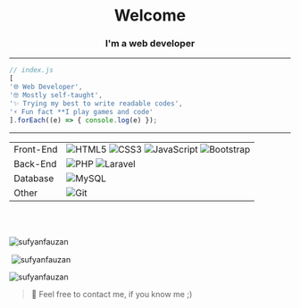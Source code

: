 <h1 align="center">Welcome</h1>
<h3 align="center">I'm a web developer</h3>
<hr>

```javascript
// index.js
[
'🌐 Web Developer',
'🤓 Mostly self-taught',
'✨ Trying my best to write readable codes',
'⚡ Fun fact **I play games and code'
].forEach((e) => { console.log(e) });
```
<hr>

<table>
	<tr>
		<td>Front-End</td>
		<td>
			<img alt="HTML5" src="https://img.shields.io/badge/HTML5-E34F26.svg?style=flat&logo=HTML5&logoColor=white">
			<img alt="CSS3" src="https://img.shields.io/badge/CSS3-1572B6.svg?style=flat&logo=CSS3&logoColor=white">
			<img alt="JavaScript"
				src="https://img.shields.io/badge/JavaScript-F7DF1E.svg?style=flat&logo=JavaScript&logoColor=black">
			<img alt="Bootstrap"
				src="https://img.shields.io/badge/Bootstrap-7952B3.svg?style=flat&logo=Bootstrap&logoColor=white">
		</td>
	</tr>
	<tr>
		<td>Back-End</td>
		<td>
			<img alt="PHP" src="https://img.shields.io/badge/PHP-777BB4.svg?style=flat&logo=PHP&logoColor=white">
			<img alt="Laravel" src="https://img.shields.io/badge/Laravel-FF2D20.svg?style=flat&logo=Laravel&logoColor=white">
		</td>
	</tr>
	<tr>
		<td>Database</td>
		<td>
			<img alt="MySQL" src="https://img.shields.io/badge/MySQL-4479A1.svg?style=flat&logo=MySQL&logoColor=white">
		</td>
	</tr>
	<tr>
		<td>Other</td>
		<td>
			<img alt="Git" src="https://img.shields.io/badge/Git-F05032.svg?style=flat&logo=Git&logoColor=white">
		</td>
	</tr>
</table>
<br><br>
<p><img align="left"
		src="https://github-readme-stats.vercel.app/api/top-langs?username=sufyanfauzan&show_icons=true&theme=dark&locale=en&layout=compact"
		alt="sufyanfauzan" /></p>
<br>
<p>&nbsp;<img align="center"
		src="https://github-readme-stats.vercel.app/api?username=sufyanfauzan&show_icons=true&theme=dark&locale=en"
		alt="sufyanfauzan" /></p>

<p><img align="center" src="https://github-readme-streak-stats.herokuapp.com/?user=sufyanfauzan&theme=dark"
		alt="sufyanfauzan" /></p>


> 💌 Feel free to contact me, if you know me ;)
